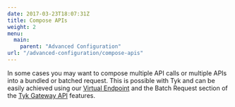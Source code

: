 ```yaml
---
date: 2017-03-23T18:07:31Z
title: Compose APIs
weight: 2
menu: 
  main:
    parent: "Advanced Configuration"
url: "/advanced-configuration/compose-apis"
---
```


In some cases you may want to compose multiple API calls or multiple APIs into a bundled or batched request. This is possible with Tyk and can be easily achieved using our [Virtual Endpoint](/advanced-configuration/compose-apis/virtual-endpoints/) and the Batch Request section of the [Tyk Gateway API](/tyk-gateway-api/) features.


